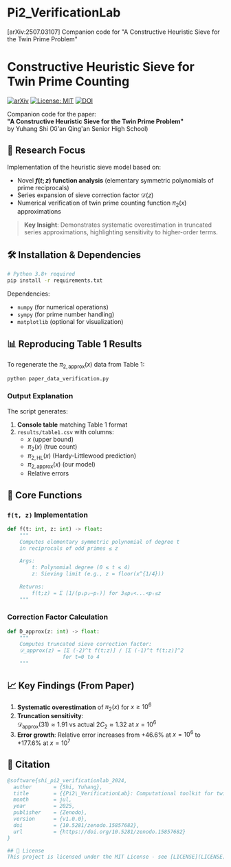 # Pi2_VerificationLab
[arXiv:2507.03107] Companion code for "A Constructive Heuristic Sieve for the Twin Prime Problem"
# Constructive Heuristic Sieve for Twin Prime Counting

[![arXiv](https://img.shields.io/badge/arXiv-2507.03107-b31b1b.svg)](https://arxiv.org/abs/2507.03107)
[![License: MIT](https://img.shields.io/badge/License-MIT-yellow.svg)](LICENSE)
[![DOI](https://zenodo.org/badge/DOI/10.5281/zenodo.15857682.svg)](https://doi.org/10.5281/zenodo.15857682)

Companion code for the paper:  
**"A Constructive Heuristic Sieve for the Twin Prime Problem"**  
by Yuhang Shi (Xi'an Qing'an Senior High School)

## 🔬 Research Focus
Implementation of the heuristic sieve model based on:
- Novel **$f(t;z)$ function analysis** (elementary symmetric polynomials of prime reciprocals)
- Series expansion of sieve correction factor $\mathcal{D}(z)$
- Numerical verification of twin prime counting function $\pi_2(x)$ approximations

> **Key Insight**: Demonstrates systematic overestimation in truncated series approximations, highlighting sensitivity to higher-order terms.

## 🛠️ Installation & Dependencies
```bash
# Python 3.8+ required
pip install -r requirements.txt
```
Dependencies:  
- `numpy` (for numerical operations)
- `sympy` (for prime number handling)
- `matplotlib` (optional for visualization)

## 📊 Reproducing Table 1 Results
To regenerate the $\pi_{2,\text{approx}}(x)$ data from Table 1:
```bash
python paper_data_verification.py
```

### Output Explanation
The script generates:
1. **Console table** matching Table 1 format
2. `results/table1.csv` with columns:
   - $x$ (upper bound)
   - $\pi_2(x)$ (true count)
   - $\pi_{2,\text{HL}}(x)$ (Hardy-Littlewood prediction)
   - $\pi_{2,\text{approx}}(x)$ (our model)
   - Relative errors

## 🧮 Core Functions
### `f(t, z)` Implementation
```python
def f(t: int, z: int) -> float:
    """
    Computes elementary symmetric polynomial of degree t
    in reciprocals of odd primes ≤ z
    
    Args:
        t: Polynomial degree (0 ≤ t ≤ 4)
        z: Sieving limit (e.g., z = floor(x^{1/4}))
    
    Returns:
        f(t;z) = Σ [1/(p₁p₂⋯pₜ)] for 3≤p₁<...<pₜ≤z
    """
```

### Correction Factor Calculation
```python
def D_approx(z: int) -> float:
    """
    Computes truncated sieve correction factor:
    𝒟_approx(z) = [Σ (-2)^t f(t;z)] / [Σ (-1)^t f(t;z)]^2 
                  for t=0 to 4
    """
```

## 📈 Key Findings (From Paper)
1. **Systematic overestimation** of $\pi_2(x)$ for $x \geq 10^6$
2. **Truncation sensitivity**:  
   $\mathcal{D}_{\text{approx}}(31) \approx 1.91$ vs actual $2C_2 \approx 1.32$ at $x=10^6$
3. **Error growth**: Relative error increases from +46.6% at $x=10^6$ to +177.6% at $x=10^7$

## 📖 Citation
```bibtex
@software{shi_pi2_verificationlab_2024,
  author       = {Shi, Yuhang},
  title        = {{Pi2\_VerificationLab}: Computational toolkit for twin prime sieve analysis},
  month        = jul,
  year         = 2025,
  publisher    = {Zenodo},
  version      = {v1.0.0},
  doi          = {10.5281/zenodo.15857682},
  url          = {https://doi.org/10.5281/zenodo.15857682}
}

## 📜 License
This project is licensed under the MIT License - see [LICENSE](LICENSE) for details.
```
